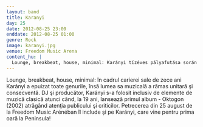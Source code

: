 ```yaml
---
layout: band
title: Karanyi
day: 25
date: 2012-08-25 23:00
enddate: 2012-08-25 01:00
genre: Rock
image: karanyi.jpg
venue: Freedom Music Arena
content_hu: |
  Lounge, breakbeat, house, minimal: Karányi tízéves pályafutása során már mindegyik műfajt kiismerte, de zenei világképe egységes és konzekvens maradt. A klasszikus zenei elemeket is segítségül hívő dj-producerre első lemeze, a 19 éves korában megjelentetett Oktogon (2002) óta érdemes figyelni. De aki régi lemezek beszerzése helyett inkább bulizni akar, az augusztus 25-én, a Freedom Music Arénéban megteheti Karányival, aki – bármilyen furcsán is hangzik – most lép fel először a Félszigeten.
---
```


Lounge, breakbeat, house, minimal: în cadrul carierei sale de zece ani Karányi a epuizat toate genurile, însă lumea sa muzicală a rămas unitară şi consecventă. DJ şi producător, Karányi s-a  folosit inclusiv de elemente de muzică clasică atunci când, la 19 ani, lansează primul album - Oktogon (2002) atrăgând atenţia publicului şi criticilor. Petrecerea din 25 august de la Freedom Music Arénéban îl include şi pe Karányi, care vine pentru prima oară la Peninsula!  